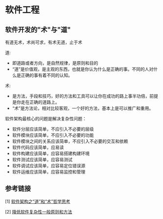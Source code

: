 # 软件工程

## 软件开发的"术"与"道"

有道无术，术尚可求，有术无道，止于术

道:

- 即道路或者方向，是自然规律，是原则和目的
- “道”是价值观，是主观的东西，也就是你认为什么是正确的事。不同的人对什么是正确的事有着不同的认知。

术:

- 是方法，手段和技巧，好的方法和工具可以让你在成功的路上事半功倍，前提是你走在正确的道路上。
- “术”是方法论，相对比较客观，一个好的方法，基本上是可以推广和重用。

软件架构最核心的问题是解决复杂性问题：

- 软件分层应该简单，不应引入不必要的层级
- 软件模块应该简单，不应引入不必要的功能
- 软件模块之间的关系应该简单，不应引入不必要的交互和依赖
- 软件代码应该简单，应易读
- 软件构建应该简单，应容易搭建构建环境
- 软件测试应该简单，应容易测试
- 软件调试应该简单，应容易定位错误源
- 软件运维应该简单，应容易监控和管理



## 参考链接

[1] [软件架构之“道”和“术”哲学思考](https://zhuanlan.zhihu.com/p/294133814)

[2] [降低软件复杂性一般原则和方法](https://tech.meituan.com/2019/09/19/common-method-of-reduce-complexity.html)
